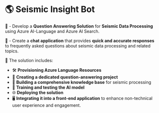 # 🌎 **Seismic Insight Bot**

🌋 - Develop a **Question Answering Solution** for **Seismic Data Processing** using Azure AI-Language and Azure AI Search.

💬 - Create a **chat application** that provides **quick and accurate responses** to frequently asked questions about seismic data processing and related topics.

🚀 The solution includes:
  - 🛠️ **Provisioning Azure Language Resources**
  - 📘 **Creating a dedicated question-answering project**
  - 📂 **Building a comprehensive knowledge base** for seismic processing
  - 🧠 **Training and testing the AI model**
  - 🌐 **Deploying the solution**
  - 🖥️ **Integrating it into a front-end application** to enhance non-technical user experience and engagement.

